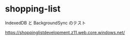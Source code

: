 # shopping-list

IndexedDB と BackgroundSync のテスト

https://shoppinglistdevelopment.z11.web.core.windows.net/
